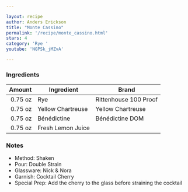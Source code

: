 ```yaml
---

layout: recipe
author: Anders Erickson
title: "Monte Cassino"
permalink: '/recipe/monte_cassino.html'
stars: 4
category: 'Rye '
youtube: 'NGPSk_jMZvA'

---
```


### Ingredients

|   Amount  | Ingredient               | Brand       |
| ------: | ----------------- | --------------------- |
| 0.75 oz | Rye               | Rittenhouse 100 Proof |
| 0.75 oz | Yellow Chartreuse | Yellow Chartreuse     |
| 0.75 oz | Bénédictine       | Bénédictine DOM       |
| 0.75 oz | Fresh Lemon Juice |

### Notes

- Method: Shaken
- Pour: Double Strain
- Glassware: Nick & Nora
- Garnish: Cocktail Cherry
- Special Prep: Add the cherry to the glass before straining the cocktail

